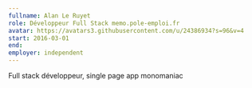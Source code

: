 ```yaml
---
fullname: Alan Le Ruyet
role: Développeur Full Stack memo.pole-emploi.fr
avatar: https://avatars3.githubusercontent.com/u/24386934?s=96&v=4
start: 2016-03-01
end:
employer: independent
---
```


Full stack développeur, single page app monomaniac
